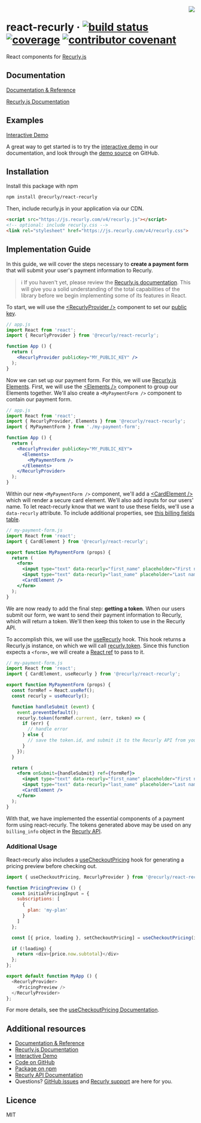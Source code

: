 <img src="https://i.imgur.com/gGxJ8zx.png" align="right" />

# react-recurly &middot; [![build status][travis-image]][travis-url] [![coverage][coverage-image]][coverage-url] [![contributor covenant](https://img.shields.io/badge/Contributor%20Covenant-v2.0%20adopted-ff69b4.svg)](CODE_OF_CONDUCT.md)


React components for [Recurly.js][docs-recurly-js]

## Documentation

[Documentation & Reference][docs]

[Recurly.js Documentation][docs-recurly-js]

## Examples

[Interactive Demo][demo]

A great way to get started is to try the [interactive demo][demo] in our documentation, and look through the [demo source][demo-src] on GitHub.

## Installation

Install this package with npm

```bash
npm install @recurly/react-recurly
```

Then, include recurly.js in your application via our CDN.

```html
<script src="https://js.recurly.com/v4/recurly.js"></script>
<!-- optional: include recurly.css -->
<link rel="stylesheet" href="https://js.recurly.com/v4/recurly.css">
```

## Implementation Guide

In this guide, we will cover the steps necessary to **create a payment form** that will submit your user's payment information to Recurly.

> ℹ️ If you haven't yet, please review the [Recurly.js documentation][docs-recurly-js]. This will give you a solid understanding of the total capabilities of the library before we begin implementing some of its features in React.

To start, we will use the [&lt;RecurlyProvider />][docs-component-recurly-provider] component to set our [public key][app-api-access].

```jsx
// app.js
import React from 'react';
import { RecurlyProvider } from '@recurly/react-recurly';

function App () {
  return (
    <RecurlyProvider publicKey="MY_PUBLIC_KEY" />
  );
}
```

Now we can set up our payment form. For this, we will use [Recurly.js Elements][docs-recurly-js-elements]. First, we will use the [&lt;Elements />][docs-component-elements] component to group our Elements together. We'll also create a `<MyPaymentForm />` component to contain our payment form.

```jsx
// app.js
import React from 'react';
import { RecurlyProvider, Elements } from '@recurly/react-recurly';
import { MyPaymentForm } from './my-payment-form';

function App () {
  return (
    <RecurlyProvider publicKey="MY_PUBLIC_KEY">
      <Elements>
        <MyPaymentForm />
      </Elements>
    </RecurlyProvider>
  );
}
```

Within our new `<MyPaymentForm />` component, we'll add a [&lt;CardElement />][docs-component-card-element] which will render a secure card element. We'll also add inputs for our users' name. To let react-recurly know that we want to use these fields, we'll use a `data-recurly` attribute. To include additional properties, see [this billing fields table][docs-recurly-js-billing-fields].

```jsx
// my-payment-form.js
import React from 'react';
import { CardElement } from '@recurly/react-recurly';

export function MyPaymentForm (props) {
  return (
    <form>
      <input type="text" data-recurly="first_name" placeholder="First name" />
      <input type="text" data-recurly="last_name" placeholder="Last name" />
      <CardElement />
    </form>
  );
}
```

We are now ready to add the final step: **getting a token**. When our users submit our form, we want to send their payment information to Recurly, which will return a token. We'll then keep this token to use in the Recurly API.

To accomplish this, we will use the [useRecurly][docs-hook-use-recurly] hook. This hook returns a Recurly.js instance, on which we will call [recurly.token][docs-recurly-js-token]. Since this function expects a `<form>`, we will create a [React ref](react-refs) to pass to it.

```jsx
// my-payment-form.js
import React from 'react';
import { CardElement, useRecurly } from '@recurly/react-recurly';

export function MyPaymentForm (props) {
  const formRef = React.useRef();
  const recurly = useRecurly();

  function handleSubmit (event) {
    event.preventDefault();
    recurly.token(formRef.current, (err, token) => {
      if (err) {
        // handle error
      } else {
        // save the token.id, and submit it to the Recurly API from your server
      }
    });
  }

  return (
    <form onSubmit={handleSubmit} ref={formRef}>
      <input type="text" data-recurly="first_name" placeholder="First name" />
      <input type="text" data-recurly="last_name" placeholder="Last name" />
      <CardElement />
    </form>
  );
}
```

With that, we have implemented the essential components of a payment form using react-recurly. The tokens generated above may be used on any `billing_info` object in the [Recurly API][docs-recurly-api].

### Additional Usage

React-recurly also includes a [useCheckoutPricing][docs-hook-use-checkout-pricing] hook for generating a pricing preview before checking out.

```js
import { useCheckoutPricing, RecurlyProvider } from '@recurly/react-recurly';

function PricingPreview () {
  const initialPricingInput = {
    subscriptions: [
      {
        plan: 'my-plan'
      }
    ]
  };

  const [{ price, loading }, setCheckoutPricing] = useCheckoutPricing(initialPricingInput);

  if (!loading) {
    return <div>{price.now.subtotal}</div>
  };
};

export default function MyApp () {
  <RecurlyProvider>
    <PricingPreview />
  </RecurlyProvider>
};
```

For more details, see the [useCheckoutPricing Documentation][docs-hook-use-checkout-pricing].

## Additional resources

* [Documentation & Reference][docs]
* [Recurly.js Documentation][docs-recurly-js]
* [Interactive Demo][demo]
* [Code on GitHub][github]
* [Package on npm][npm]
* [Recurly API Documentation][docs-recurly-api]
* Questions? [GitHub issues][github-issues] and [Recurly support][support] are here for you.

## Licence

MIT

[github]: https://github.com/recurly/react-recurly
[github-issues]: https://github.com/recurly/react-recurly/issues
[npm]: https://www.npmjs.com/package/@recurly/react-recurly
[travis-url]: https://travis-ci.org/recurly/react-recurly/builds
[travis-image]: https://img.shields.io/travis/recurly/react-recurly/main.svg?style=flat-square
[coverage-url]: https://coveralls.io/github/recurly/react-recurly
[coverage-image]: https://img.shields.io/coveralls/github/recurly/react-recurly.svg?style=flat-square

[docs]: https://recurly.github.io/react-recurly
[docs-component-recurly-provider]: https://recurly.github.io/react-recurly/?path=/docs/components-recurlyprovider--page
[docs-component-elements]: https://recurly.github.io/react-recurly/?path=/docs/components-elements--page
[docs-component-card-element]: https://recurly.github.io/react-recurly/?path=/docs/components-cardelement--default
[docs-hook-use-recurly]: https://recurly.github.io/react-recurly/?path=/docs/hooks-userecurly--page
[docs-hook-use-checkout-pricing]: https://recurly.github.io/react-recurly/?path=/docs/hooks-usecheckoutpricing--page

[docs-recurly-js]: https://developers.recurly.com/reference/recurly-js/
[docs-recurly-js-elements]: https://developers.recurly.com/reference/recurly-js/#elements
[docs-recurly-js-billing-fields]: https://developers.recurly.com/reference/recurly-js/#billing-fields
[docs-recurly-js-token]: https://developers.recurly.com/reference/recurly-js/#getting-a-token
[docs-recurly-api]: https://developers.recurly.com/api

[demo]: https://recurly.github.io/react-recurly/?path=/docs/introduction-interactive-demo--page
[demo-src]: https://github.com/recurly/react-recurly/tree/main/demo
[card-element-demo.js]: https://github.com/recurly/react-recurly/demo/src/card-element-demo.js

[app-api-access]: https://app.recurly.com/go/developer/api_access
[support]: https://recurly.zendesk.com

[react-refs]: https://reactjs.org/docs/refs-and-the-dom.html
